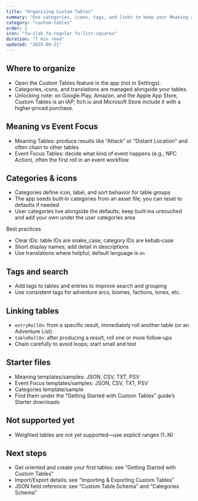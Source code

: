 ```yaml
---
title: "Organizing Custom Tables"
summary: "Use categories, icons, tags, and links to keep your Meaning and Event Focus tables tidy and powerful."
category: "custom-tables"
order: 2
icon: "fa-slab fa-regular fa-list-squares"
duration: "7 min read"
updated: "2025-09-21"
---
```


## Where to organize

- Open the Custom Tables feature in the app (not in Settings).
- Categories, icons, and translations are managed alongside your tables.
- Unlocking note: on Google Play, Amazon, and the Apple App Store, Custom Tables is an IAP; Itch.io and Microsoft Store include it with a higher‑priced purchase.

## Meaning vs Event Focus

- Meaning Tables: produce results like “Attack” or “Distant Location” and often chain to other tables
- Event Focus Tables: decide what kind of event happens (e.g., NPC Action), often the first roll in an event workflow

## Categories & icons

- Categories define icon, label, and sort behavior for table groups
- The app seeds built‑in categories from an asset file; you can reset to defaults if needed
- User categories live alongside the defaults; keep built‑ins untouched and add your own under the user categories area

Best practices
- Clear IDs: table IDs are snake_case; category IDs are kebab‑case
- Short display names; add detail in descriptions
- Use translations where helpful; default language is `en`

## Tags and search

- Add tags to tables and entries to improve search and grouping
- Use consistent tags for adventure arcs, biomes, factions, tones, etc.

## Linking tables

- `entryRollOn`: from a specific result, immediately roll another table (or an Adventure List)
- `tableRollOn`: after producing a result, roll one or more follow‑ups
- Chain carefully to avoid loops; start small and test

## Starter files

- Meaning templates/samples: JSON, CSV, TXT, PSV
- Event Focus templates/samples: JSON, CSV, TXT, PSV
- Categories template/sample
- Find them under the “Getting Started with Custom Tables” guide’s Starter downloads

## Not supported yet

- Weighted tables are not yet supported—use explicit ranges (1..N)

## Next steps

- Get oriented and create your first tables: see “Getting Started with Custom Tables”
- Import/Export details: see “Importing & Exporting Custom Tables”
- JSON field reference: see “Custom Table Schema” and “Categories Schema”
